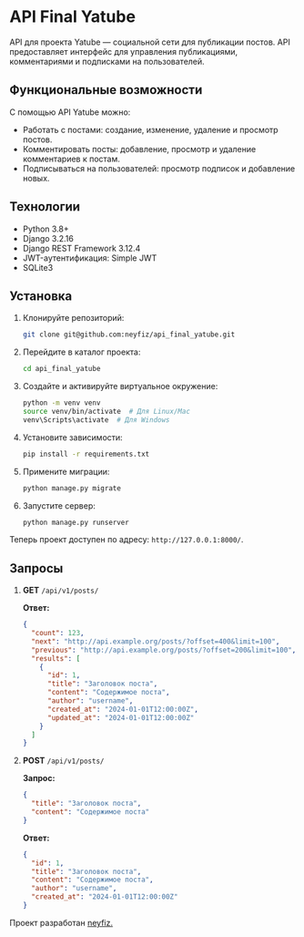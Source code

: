 # API Final Yatube

API для проекта Yatube — социальной сети для публикации постов. API предоставляет интерфейс для управления публикациями, комментариями и подписками на пользователей.

## Функциональные возможности

С помощью API Yatube можно:
- Работать с постами: создание, изменение, удаление и просмотр постов.
- Комментировать посты: добавление, просмотр и удаление комментариев к постам.
- Подписываться на пользователей: просмотр подписок и добавление новых.

## Технологии

- Python 3.8+
- Django 3.2.16
- Django REST Framework 3.12.4
- JWT-аутентификация: Simple JWT
- SQLite3

## Установка

1. Клонируйте репозиторий:
    ```bash
    git clone git@github.com:neyfiz/api_final_yatube.git
    ```
2. Перейдите в каталог проекта:
    ```bash
    cd api_final_yatube
    ```
3. Создайте и активируйте виртуальное окружение:
    ```bash
    python -m venv venv
    source venv/bin/activate  # Для Linux/Mac
    venv\Scripts\activate  # Для Windows
    ```
4. Установите зависимости:
    ```bash
    pip install -r requirements.txt
    ```
5. Примените миграции:
    ```bash
    python manage.py migrate
    ```
6. Запустите сервер:
    ```bash
    python manage.py runserver
    ```

Теперь проект доступен по адресу: `http://127.0.0.1:8000/`.

## Запросы

1. **GET** `/api/v1/posts/`

    **Ответ:**
    ```json
    {
      "count": 123,
      "next": "http://api.example.org/posts/?offset=400&limit=100",
      "previous": "http://api.example.org/posts/?offset=200&limit=100",
      "results": [
        {
          "id": 1,
          "title": "Заголовок поста",
          "content": "Содержимое поста",
          "author": "username",
          "created_at": "2024-01-01T12:00:00Z",
          "updated_at": "2024-01-01T12:00:00Z"
        }
      ]
    }
    ```

3. **POST** `/api/v1/posts/`

    **Запрос:**
    ```json
    {
      "title": "Заголовок поста",
      "content": "Содержимое поста"
    }
    ```
    **Ответ:**
    ```json
    {
      "id": 1,
      "title": "Заголовок поста",
      "content": "Содержимое поста",
      "author": "username",
      "created_at": "2024-01-01T12:00:00Z"
    }
    ```
Проект разработан [neyfiz.](https://github.com/neyfiz)